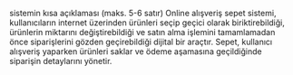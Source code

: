 sistemin kısa açıklaması (maks. 5-6 satır)
Online alışveriş sepet sistemi, kullanıcıların internet üzerinden ürünleri seçip geçici olarak biriktirebildiği, ürünlerin miktarını değiştirebildiği ve satın alma işlemini tamamlamadan önce siparişlerini gözden geçirebildiği dijital bir araçtır. Sepet, kullanıcı alışveriş yaparken ürünleri saklar ve ödeme aşamasına geçildiğinde siparişin detaylarını yönetir.
